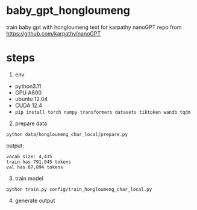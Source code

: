 # baby_gpt_hongloumeng
train baby gpt with hongloumeng text for karpathy nanoGPT repo from https://github.com/karpathy/nanoGPT

# steps

1. env
- python3.11
- GPU A800
- ubuntu 12.04
- CUDA 12.4
- `pip install torch numpy transformers datasets tiktoken wandb tqdm`

2. prepare data

```
python data/hongloumeng_char_local/prepare.py
```

output:

```
vocab size: 4,435
train has 791,045 tokens
val has 87,894 tokens

```

3. train model

```
python train.py config/train_hongloumeng_char_local.py
```

4. generate output

```

```

